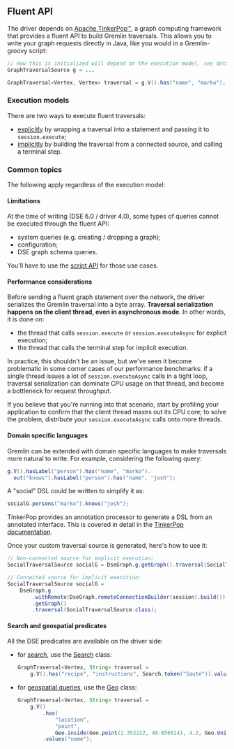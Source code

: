 ## Fluent API

The driver depends on [Apache TinkerPop™], a graph computing framework that provides a fluent API to
build Gremlin traversals. This allows you to write your graph requests directly in Java, like you
would in a Gremlin-groovy script:

```java
// How this is initialized will depend on the execution model, see details below
GraphTraversalSource g = ...

GraphTraversal<Vertex, Vertex> traversal = g.V().has("name", "marko");
```

### Execution models

There are two ways to execute fluent traversals:

* [explicitly](explicit/) by wrapping a traversal into a statement and passing it to
  `session.execute`;
* [implicitly](implicit/) by building the traversal from a connected source, and calling a
  terminal step.

### Common topics

The following apply regardless of the execution model:

#### Limitations

At the time of writing (DSE 6.0 / driver 4.0), some types of queries cannot be executed through the
fluent API:

* system queries (e.g. creating / dropping a graph);
* configuration;
* DSE graph schema queries.

You'll have to use the [script API](../script) for those use cases.

#### Performance considerations

Before sending a fluent graph statement over the network, the driver serializes the Gremlin
traversal into a byte array. **Traversal serialization happens on the client thread, even in
asynchronous mode**. In other words, it is done on:

* the thread that calls `session.execute` or `session.executeAsync` for explicit execution;
* the thread that calls the terminal step for implicit execution.

In practice, this shouldn't be an issue, but we've seen it become problematic in some corner cases
of our performance benchmarks: if a single thread issues a lot of `session.executeAsync` calls in a 
tight loop, traversal serialization can dominate CPU usage on that thread, and become a bottleneck
for request throughput.

If you believe that you're running into that scenario, start by profiling your application to
confirm that the client thread maxes out its CPU core; to solve the problem, distribute your
`session.executeAsync` calls onto more threads.

#### Domain specific languages

Gremlin can be extended with domain specific languages to make traversals more natural to write. For
example, considering the following query:

```java
g.V().hasLabel("person").has("name", "marko").
  out("knows").hasLabel("person").has("name", "josh");
```

A "social" DSL could be written to simplify it as:

```java
socialG.persons("marko").knows("josh");
```

TinkerPop provides an annotation processor to generate a DSL from an annotated interface. This is
covered in detail in the [TinkerPop documentation][TinkerPop DSL].

Once your custom traversal source is generated, here's how to use it: 

```java
// Non-connected source for explicit execution:
SocialTraversalSource socialG = DseGraph.g.getGraph().traversal(SocialTraversalSource.class);

// Connected source for implicit execution:
SocialTraversalSource socialG =
    DseGraph.g
        .withRemote(DseGraph.remoteConnectionBuilder(session).build())
        .getGraph()
        .traversal(SocialTraversalSource.class);
```

#### Search and geospatial predicates

All the DSE predicates are available on the driver side:

* for [search][DSE search], use the [Search] class:

    ```java
    GraphTraversal<Vertex, String> traversal =
        g.V().has("recipe", "instructions", Search.token("Saute")).values("name");
    ```
    
* for [geospatial queries][DSE geo], use the [Geo] class:

    ```java
    GraphTraversal<Vertex, String> traversal =
        g.V()
            .has(
                "location",
                "point",
                Geo.inside(Geo.point(2.352222, 48.856614), 4.2, Geo.Unit.DEGREES))
            .values("name");
    ```

[Search]: https://docs.datastax.com/en/drivers/java/4.9/com/datastax/dse/driver/api/core/graph/predicates/Search.html
[Geo]:    https://docs.datastax.com/en/drivers/java/4.9/com/datastax/dse/driver/api/core/graph/predicates/Geo.html

[Apache TinkerPop™]: http://tinkerpop.apache.org/
[TinkerPop DSL]: http://tinkerpop.apache.org/docs/current/reference/#dsl
[DSE search]: https://docs.datastax.com/en/dse/6.0/dse-dev/datastax_enterprise/graph/using/useSearchIndexes.html
[DSE geo]: https://docs.datastax.com/en/dse/6.0/dse-dev/datastax_enterprise/graph/using/queryGeospatial.html
